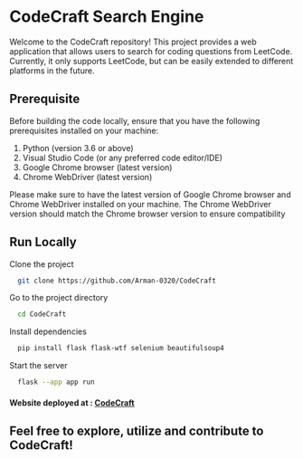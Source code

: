 
# CodeCraft Search Engine

Welcome to the CodeCraft repository! This project provides a web application that allows users to search for coding questions from LeetCode. Currently, it only supports LeetCode, but can be easily extended to different platforms in the future.

## Prerequisite

Before building the code locally, ensure that you have the following prerequisites installed on your machine:

1. Python (version 3.6 or above)
2. Visual Studio Code (or any preferred code editor/IDE)
3. Google Chrome browser (latest version)
4. Chrome WebDriver (latest version)

Please make sure to have the latest version of Google Chrome browser and Chrome WebDriver installed on your machine. The Chrome WebDriver version should match the Chrome browser version to ensure compatibility
## Run Locally

Clone the project

```bash
  git clone https://github.com/Arman-0320/CodeCraft
```

Go to the project directory

```bash
  cd CodeCraft
```

Install dependencies

```bash
  pip install flask flask-wtf selenium beautifulsoup4
```

Start the server

```bash
  flask --app app run
```

#### Website deployed at : <a href="https://codecraft-gvkn.onrender.com/">CodeCraft</a>

## Feel free to explore, utilize and contribute to CodeCraft!
